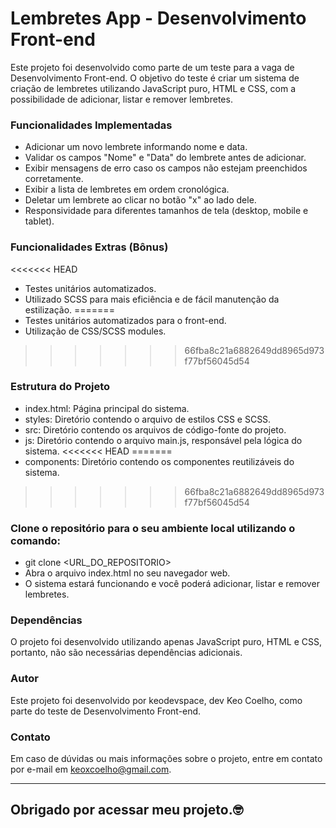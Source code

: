 <h1>Lembretes App - Desenvolvimento Front-end </h1>

Este projeto foi desenvolvido como parte de um teste para a vaga de Desenvolvimento Front-end. O objetivo do teste é criar um sistema de criação de lembretes utilizando JavaScript puro, HTML e CSS, com a possibilidade de adicionar, listar e remover lembretes.

<h3>Funcionalidades Implementadas</h3>

- Adicionar um novo lembrete informando nome e data.
- Validar os campos "Nome" e "Data" do lembrete antes de adicionar.
- Exibir mensagens de erro caso os campos não estejam preenchidos corretamente.
- Exibir a lista de lembretes em ordem cronológica.
- Deletar um lembrete ao clicar no botão "x" ao lado dele.
- Responsividade para diferentes tamanhos de tela (desktop, mobile e tablet).

<h3>Funcionalidades Extras (Bônus) </h3>

<<<<<<< HEAD
- Testes unitários automatizados.
- Utilizado SCSS para mais eficiência e de fácil manutenção da estilização.
=======
- Testes unitários automatizados para o front-end.
- Utilização de CSS/SCSS modules.
>>>>>>> 66fba8c21a6882649dd8965d973f77bf56045d54

<h3>Estrutura do Projeto</h3>

- index.html: Página principal do sistema.
- styles: Diretório contendo o arquivo de estilos CSS e SCSS.
- src: Diretório contendo os arquivos de código-fonte do projeto.
- js: Diretório contendo o arquivo main.js, responsável pela lógica do sistema.
<<<<<<< HEAD
=======
- components: Diretório contendo os componentes reutilizáveis do sistema.
>>>>>>> 66fba8c21a6882649dd8965d973f77bf56045d54

<h3>Clone o repositório para o seu ambiente local utilizando o comando:</h3>

- git clone <URL_DO_REPOSITORIO>
- Abra o arquivo index.html no seu navegador web.
- O sistema estará funcionando e você poderá adicionar, listar e remover lembretes.

<h3>Dependências</h3>

O projeto foi desenvolvido utilizando apenas JavaScript puro, HTML e CSS, portanto, não são necessárias dependências adicionais.

<h3>Autor</h3>

Este projeto foi desenvolvido por keodevspace, dev Keo Coelho, como parte do teste de Desenvolvimento Front-end.

<h3>Contato</h3>

Em caso de dúvidas ou mais informações sobre o projeto, entre em contato por e-mail em keoxcoelho@gmail.com.

------------------------------------------------------------

<h2>Obrigado por acessar meu projeto.🤓</h2> 
